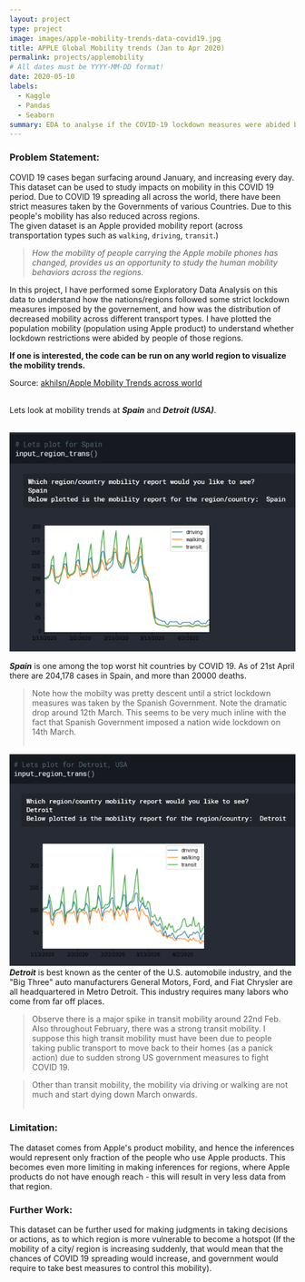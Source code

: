 ```yaml
---
layout: project
type: project
image: images/apple-mobility-trends-data-covid19.jpg
title: APPLE Global Mobility trends (Jan to Apr 2020)
permalink: projects/applemobility
# All dates must be YYYY-MM-DD format!
date: 2020-05-10
labels:
  - Kaggle
  - Pandas
  - Seaborn
summary: EDA to analyse if the COVID-19 lockdown measures were abided by people across world regions.
---
```


### Problem Statement:
COVID 19 cases began surfacing around January, and increasing every day. This dataset can be used to study impacts on mobility in this COVID 19 period.
Due to COVID 19 spreading all across the world, there have been strict measures taken by the Governments of various Countries. Due to this people's mobility has also reduced across regions.<br>
The given dataset is an Apple provided mobility report (across transportation types such as `walking`, `driving`, `transit`.)

>*How the mobility of people carrying the Apple mobile phones has changed, provides us an opportunity to study the human mobility behaviors across the regions.*
    
In this project, I have performed some Exploratory Data Analysis on this data to understand how the nations/regions followed some strict lockdown measures imposed by the governement, and how was the distribution of decreased mobility across different transport types. I have plotted the population mobility (population using Apple product) to understand whether lockdown restrictions were abided by people of those regions.<br>

**If one is interested, the code can be run on any world region to visualize the mobility trends.**

Source: <a href="https://github.com/akhilsn/Kaggle-Projects/tree/master/Apple%20Mobility%20Trends"><i class="large github icon"></i>akhilsn/Apple Mobility Trends across world</a><br><br>

Lets look at mobility trends at ***Spain*** and ***Detroit (USA)***. <br><br>

<img class="ui medium right floated rounded image" src="../images/SpainAppleMobility.png"><br>

***Spain*** is one among the top worst hit countries by COVID 19. As of 21st April there are 204,178 cases in Spain, and more than 20000 deaths.

>Note how the mobilty was pretty descent until a strict lockdown measures was taken by the 
Spanish Government. Note the dramatic drop around 12th March. This seems to be very much inline with the fact that Spanish Government imposed a nation wide
lockdown on 14th March.
<br><br>

<img class="ui medium right floated rounded image" src="../images/DetroitAppleMobility.png"><br>
***Detroit*** is best known as the center of the U.S. automobile industry, and the "Big Three" auto manufacturers General Motors, Ford, and Fiat Chrysler are all headquartered in Metro Detroit. This industry requires many labors who come from far off places.

> Observe there is a major spike in transit mobility around 22nd Feb. Also throughout February, there was a strong transit mobility. I suppose this high transit mobility must have been due to people taking public transport to move back to their homes (as a panick action) due to sudden strong US government measures to fight COVID 19.

> Other than transit mobility, the mobility via driving or walking are not much and start dying down March onwards.
<br><br>

### Limitation: 
The dataset comes from Apple's product mobility, and hence the inferences would represent only fraction of the people who use Apple products. This becomes even more limiting in making inferences for regions, where Apple products do not have enough reach - this will result in very less data from that region.

### Further Work:
This dataset can be further used for making judgments in taking decisions or actions, as to which region is more vulnerable to become a hotspot (If the mobility of a city/ region is increasing suddenly, that would mean that the chances of COVID 19 spreading would increase, and government would require to take best measures to control this mobility).
